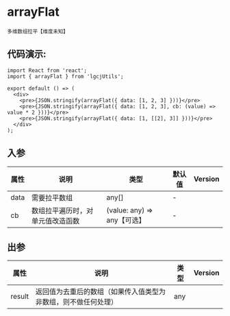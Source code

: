 # arrayFlat

```
多维数组拉平【维度未知】
```

## 代码演示:

```tsx
import React from 'react';
import { arrayFlat } from 'lgcjUtils';

export default () => (
  <div>
    <pre>{JSON.stringify(arrayFlat({ data: [1, 2, 3] }))}</pre>
    <pre>{JSON.stringify(arrayFlat({ data: [1, 2, 3], cb: (value) => value * 2 }))}</pre>
    <pre>{JSON.stringify(arrayFlat({ data: [1, [[2], 3]] }))}</pre>
  </div>
);
```

## 入参

| 属性 | 说明                             | 类型                        | 默认值 | Version |
| ---- | -------------------------------- | --------------------------- | ------ | ------- |
| data | 需要拉平数组                     | any[]                       | -      |         |
| cb   | 数组拉平遍历时，对单元值改造函数 | (value: any) => any【可选】 | -      |         |

## 出参

| 属性   | 说明                                                           | 类型 | Version |
| ------ | -------------------------------------------------------------- | ---- | ------- |
| result | 返回值为去重后的数组（如果传入值类型为非数组，则不做任何处理） | any  |         |
